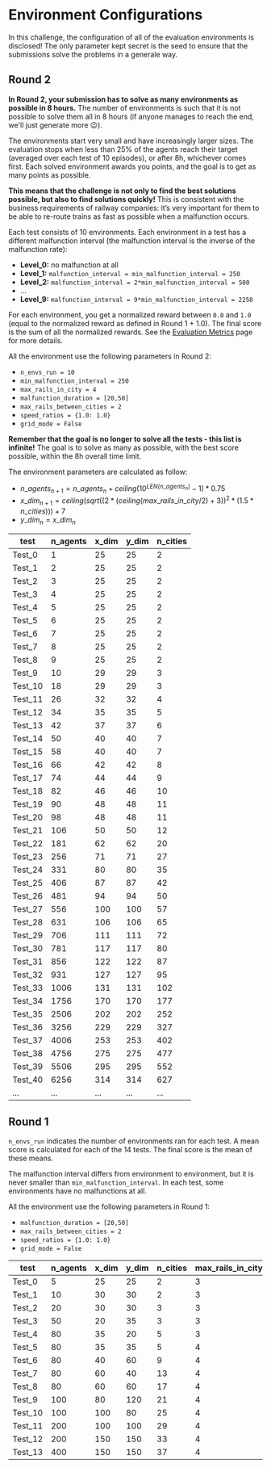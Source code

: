Environment Configurations
==========================

In this challenge, the configuration of all of the evaluation environments is disclosed! The only parameter kept secret is the seed to ensure that the submissions solve the problems in a generale way. 

## Round 2

**In Round 2, your submission has to solve as many environments as possible in 8 hours.** The number of environments is such that it is not possible to solve them all in 8 hours (if anyone manages to reach the end, we'll just generate more 😉).

The environments start very small and have increasingly larger sizes. The evaluation stops when less than 25% of the agents reach their target (averaged over each test of 10 episodes), or after 8h, whichever comes first. Each solved environment awards you points, and the goal is to get as many points as possible.

**This means that the challenge is not only to find the best solutions possible, but also to find solutions quickly!** This is consistent with the business requirements of railway companies: it’s very important for them to be able to re-route trains as fast as possible when a malfunction occurs.

Each test consists of 10 environments. Each environment in a test has a different malfunction interval (the malfunction interval is the inverse of the malfunction rate):

- **Level_0:** no malfunction at all
- **Level_1:** `malfunction_interval = min_malfunction_interval = 250`
- **Level_2:** `malfunction_interval = 2*min_malfunction_interval = 500`
- ...
- **Level_9:** `malfunction_interval = 9*min_malfunction_interval = 2250`

For each environment, you get a normalized reward between `0.0` and `1.0` (equal to the normalized reward as defined in Round 1 + 1.0). The final score is the sum of all the normalized rewards. See the [Evaluation Metrics](prize-and-metrics.md) page for more details. 

All the environment use the following parameters in Round 2:
- `n_envs_run = 10`
- `min_malfunction_interval = 250`
- `max_rails_in_city = 4`
- `malfunction_duration = [20,50]`
- `max_rails_between_cities = 2`
- `speed_ratios = {1.0: 1.0}`
- `grid_mode = False`

**Remember that the goal is no longer to solve all the tests - this list is infinite!** The goal is to solve as many as possible, with the best score possible, within the 8h overall time limit.

The environment parameters are calculated as follow:
- $n\_agents_{n+1} = n\_agents_{n}+ceiling(10^{LEN(n\_agents_{n})}-1)*0.75$
- $x\_dim_{n+1} = ceiling(sqrt((2*(ceiling(max\_rails\_in\_city/2) + 3))^2*(1.5*n\_cities)))+7$
- $y\_dim_{n} = x\_dim_{n}$


| test     | n_agents      | x_dim   | y_dim   | n_cities     |
|----------|---------------|---------|---------|--------------|
| Test_0   |             1 |      25 |      25 |            2 |
| Test_1   |             2 |      25 |      25 |            2 |
| Test_2   |             3 |      25 |      25 |            2 |
| Test_3   |             4 |      25 |      25 |            2 |
| Test_4   |             5 |      25 |      25 |            2 |
| Test_5   |             6 |      25 |      25 |            2 |
| Test_6   |             7 |      25 |      25 |            2 |
| Test_7   |             8 |      25 |      25 |            2 |
| Test_8   |             9 |      25 |      25 |            2 |
| Test_9   |            10 |      29 |      29 |            3 |
| Test_10  |            18 |      29 |      29 |            3 |
| Test_11  |            26 |      32 |      32 |            4 |
| Test_12  |            34 |      35 |      35 |            5 |
| Test_13  |            42 |      37 |      37 |            6 |
| Test_14  |            50 |      40 |      40 |            7 |
| Test_15  |            58 |      40 |      40 |            7 |
| Test_16  |            66 |      42 |      42 |            8 |
| Test_17  |            74 |      44 |      44 |            9 |
| Test_18  |            82 |      46 |      46 |           10 |
| Test_19  |            90 |      48 |      48 |           11 |
| Test_20  |            98 |      48 |      48 |           11 |
| Test_21  |           106 |      50 |      50 |           12 |
| Test_22  |           181 |      62 |      62 |           20 |
| Test_23  |           256 |      71 |      71 |           27 |
| Test_24  |           331 |      80 |      80 |           35 |
| Test_25  |           406 |      87 |      87 |           42 |
| Test_26  |           481 |      94 |      94 |           50 |
| Test_27  |           556 |     100 |     100 |           57 |
| Test_28  |           631 |     106 |     106 |           65 |
| Test_29  |           706 |     111 |     111 |           72 |
| Test_30  |           781 |     117 |     117 |           80 |
| Test_31  |           856 |     122 |     122 |           87 |
| Test_32  |           931 |     127 |     127 |           95 |
| Test_33  |          1006 |     131 |     131 |          102 |
| Test_34  |          1756 |     170 |     170 |          177 |
| Test_35  |          2506 |     202 |     202 |          252 |
| Test_36  |          3256 |     229 |     229 |          327 |
| Test_37  |          4006 |     253 |     253 |          402 |
| Test_38  |          4756 |     275 |     275 |          477 |
| Test_39  |          5506 |     295 |     295 |          552 |
| Test_40  |          6256 |     314 |     314 |          627 |
| ...      |        ...    |    ...  |    ...  |        ...   |


## Round 1

`n_envs_run` indicates the number of environments ran for each test. A mean score is calculated for each of the 14 tests. The final score is the mean of these means.

The malfunction interval differs from environment to environment, but it is never smaller than `min_malfunction_interval`. In each test, some environments have no malfunctions at all.

All the environment use the following parameters in Round 1:
- `malfunction_duration = [20,50]`
- `max_rails_between_cities = 2`
- `speed_ratios = {1.0: 1.0}`
- `grid_mode = False`

| test    | n_agents | x_dim | y_dim | n_cities | max_rails_in_city | min_malfunction_interval | n_envs_run |
|---------|----------|-------|-------|----------|-------------------|----------------------|------------|
| Test_0  |        5 |    25 |    25 |        2 |                 3 |                   50 |         50 |
| Test_1  |       10 |    30 |    30 |        2 |                 3 |                  100 |         50 |
| Test_2  |       20 |    30 |    30 |        3 |                 3 |                  200 |         50 |
| Test_3  |       50 |    20 |    35 |        3 |                 3 |                  500 |         40 |
| Test_4  |       80 |    35 |    20 |        5 |                 3 |                  800 |         30 |
| Test_5  |       80 |    35 |    35 |        5 |                 4 |                  800 |         30 |
| Test_6  |       80 |    40 |    60 |        9 |                 4 |                  800 |         30 |
| Test_7  |       80 |    60 |    40 |       13 |                 4 |                  800 |         30 |
| Test_8  |       80 |    60 |    60 |       17 |                 4 |                  800 |         20 |
| Test_9  |      100 |    80 |   120 |       21 |                 4 |                 1000 |         20 |
| Test_10 |      100 |   100 |    80 |       25 |                 4 |                 1000 |         20 |
| Test_11 |      200 |   100 |   100 |       29 |                 4 |                 2000 |         10 |
| Test_12 |      200 |   150 |   150 |       33 |                 4 |                 2000 |         10 |
| Test_13 |      400 |   150 |   150 |       37 |                 4 |                 4000 |         10 |